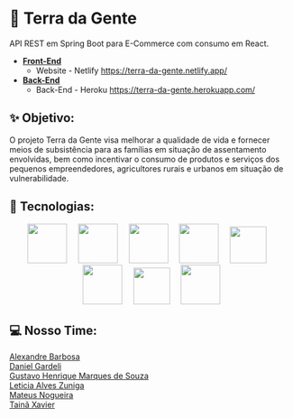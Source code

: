# 🌱 Terra da Gente
API REST em Spring Boot para E-Commerce com consumo em React.

- [**Front-End**](https://github.com/Terra-da-Gente/Front-end)<br>
  - Website - Netlify https://terra-da-gente.netlify.app/
- [**Back-End**](https://github.com/Terra-da-Gente/Back-end)
  - Back-End - Heroku https://terra-da-gente.herokuapp.com/

## ✨ Objetivo:
O projeto Terra da Gente visa melhorar a qualidade de vida e fornecer meios de subsistência para as famílias em situação de assentamento envolvidas, bem como incentivar o consumo de produtos e serviços dos pequenos empreendedores, agricultores rurais e urbanos em situação de vulnerabilidade.
<br>

## :rocket: Tecnologias:
<div align="center">
<img src="https://cdn.jsdelivr.net/gh/devicons/devicon/icons/spring/spring-original-wordmark.svg" width="70" height="70">
&nbsp;
&nbsp;
<img src="https://cdn.jsdelivr.net/gh/devicons/devicon/icons/java/java-original-wordmark.svg" width="70" height="70">
&nbsp;
&nbsp;
<img src="https://cdn.jsdelivr.net/gh/devicons/devicon/icons/mysql/mysql-original-wordmark.svg" width="70" height="70">
&nbsp;
&nbsp;
<img src="https://cdn.jsdelivr.net/gh/devicons/devicon/icons/react/react-original-wordmark.svg" width="70" height="70">
&nbsp;
&nbsp;
<img src="https://cdn.jsdelivr.net/gh/devicons/devicon/icons/typescript/typescript-original.svg" width="65" height="65">
&nbsp;
&nbsp;
<img src="https://cdn.jsdelivr.net/gh/devicons/devicon/icons/html5/html5-original-wordmark.svg" height="70" height="70">
&nbsp;
&nbsp;
<img src="https://cdn.jsdelivr.net/gh/devicons/devicon/icons/javascript/javascript-original.svg" width="65" height="65">
&nbsp;
&nbsp;
<img src="https://cdn.jsdelivr.net/gh/devicons/devicon/icons/css3/css3-original-wordmark.svg" width="70" height="70">
</div>
 
 ## 💻 Nosso Time:
 
[Alexandre Barbosa](https://github.com/alebs10)<br>
[Daniel Gardeli](https://github.com/gardeli96)<br>
[Gustavo Henrique Marques de Souza](https://github.com/guhms1998)<br>
[Leticia Alves Zuniga](https://github.com/LeZuniga)<br>
[Mateus Nogueira](https://github.com/nogran)<br>
[Tainã Xavier](https://github.com/taaixsp)<br>  

